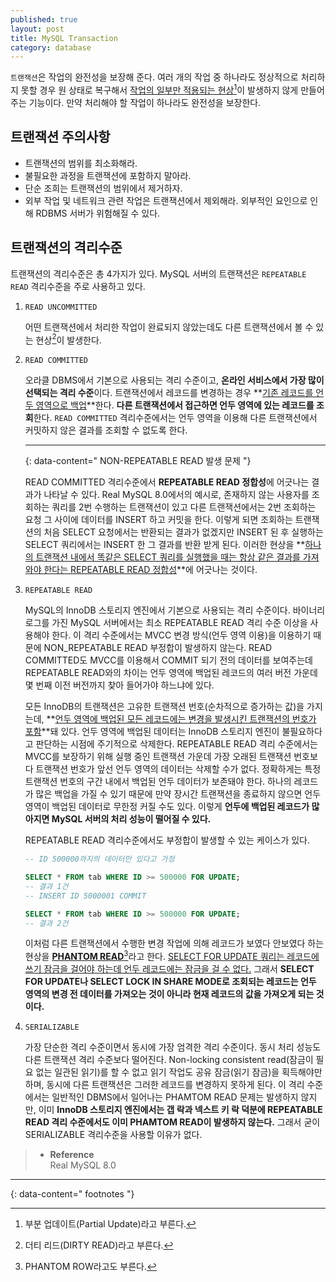 ```yaml
---
published: true
layout: post
title: MySQL Transaction
category: database
---
```


`트랜잭션`은 작업의 완전성을 보장해 준다. 여러 개의 작업 중 하나라도 정상적으로 처리하지 못할 경우 원 상태로 복구해서 <u>작업의 일부만 적용되는 현상</u>[^1]이 발생하지 않게 만들어주는 기능이다. 만약 처리해야 할 작업이 하나라도 완전성을 보장한다.   

## 트랜잭션 주의사항

- 트랜잭션의 범위를 최소화해라.
- 불필요한 과정을 트랜잭션에 포함하지 말아라.
- 단순 조희는 트랜잭션의 범위에서 제거하자.
- 외부 작업 및 네트워크 관련 작업은 트랜잭션에서 제외해라. 외부적인 요인으로 인해 RDBMS 서버가 위험해질 수 있다.

## 트랜잭션의 격리수준

트랜잭션의 격리수준은 총 4가지가 있다. MySQL 서버의 트랜잭션은 `REPEATABLE READ` 격리수준을 주로 사용하고 있다.

1. `READ UNCOMMITTED`
    
    어떤 트랜잭션에서 처리한 작업이 완료되지 않았는데도 다른 트랜잭션에서 볼 수 있는 현상[^2]이 발생한다.   
    
2. `READ COMMITTED`
    
    오라클 DBMS에서 기본으로 사용되는 격리 수준이고, **온라인 서비스에서 가장 많이 선택되는 격리 수준**이다. 트랜잭션에서 레코드를 변경하는 경우 **<u>기존 레코드를 언두 영역으로 백업</u>**한다. **다른 트랜잭션에서 접근하면 언두 영역에 있는 레코드를 조회**한다. `READ COMMITTED` 격리수준에서는 언두 영역을 이용해 다른 트랜잭션에서 커밋하지 않은 결과를 조회할 수 없도록 한다.   
    
    ---
    {: data-content=" NON-REPEATABLE READ 발생 문제 "}
    
    READ COMMITTED 격리수준에서 **REPEATABLE READ 정합성**에 어긋나는 결과가 나타날 수 있다. Real MySQL 8.0에서의 예시로, 존재하지 않는 사용자를 조회하는 쿼리를 2번 수행하는 트랜잭션이 있고 다른 트랜잭션에서는 2번 조회하는 요청 그 사이에 데이터를 INSERT 하고 커밋을 한다. 이렇게 되면 조회하는 트랜잭션의 처음 SELECT 요청에서는 반환되는 결과가 없겠지만 INSERT 된 후 실행하는 SELECT 쿼리에서는 INSERT 한 그 결과를 반환 받게 된다. 이러한 현상을 **<u>하나의 트랜잭션 내에서 똑같은 SELECT 쿼리를 실행했을 때는 항상 같은 결과를 가져와야 한다는 REPEATABLE READ 정합성</u>**에 어긋나는 것이다.   
    
3. `REPEATABLE READ`
    
    MySQL의 InnoDB 스토리지 엔진에서 기본으로 사용되는 격리 수준이다. 바이너리 로그를 가진 MySQL 서버에서는 최소 REPEATABLE READ 격리 수준 이상을 사용해야 한다. 이 격리 수준에서는 MVCC 변경 방식(언두 영역 이용)을 이용하기 때문에 NON_REPEATABLE READ 부정합이 발생하지 않는다. READ COMMITTED도 MVCC를 이용해서 COMMIT 되기 전의 데이터를 보여주는데 REPEATABLE READ와의 차이는 언두 영역에 백업된 레코드의 여러 버전 가운데 몇 번째 이전 버전까지 찾아 들어가야 하느냐에 있다.   
    
    모든 InnoDB의 트랜잭션은 고유한 트랜잭션 번호(순차적으로 증가하는 값)을 가지는데, **<u>언두 영역에 백업된 모든 레코드에는 변경을 발생시킨 트랜잭션의 번호가 포함</u>**돼 있다. 언두 영역에 백업된 데이터는 InnoDB 스토리지 엔진이 불필요하다고 판단하는 시점에 주기적으로 삭제한다. REPEATABLE READ 격리 수준에서는 MVCC를 보장하기 위해 실행 중인 트랜잭션 가운데 가장 오래된 트랜잭션 번호보다 트랜잭션 번호가 앞선 언두 영역의 데이터는 삭제할 수가 없다. 정확하게는 특정 트랜잭션 번호의 구간 내에서 백업된 언두 데이터가 보존돼야 한다. 하나의 레코드가 많은 백업을 가질 수 있기 때문에 만약 장시간 트랜잭션을 종료하지 않으면 언두 영역이 백업된 데이터로 무한정 커질 수도 있다. 이렇게 **언두에 백업된 레코드가 많아지면 MySQL 서버의 처리 성능이 떨어질 수 있다.**   
    
    REPEATABLE READ 격리수준에서도 부정합이 발생할 수 있는 케이스가 있다.   
    
    ```sql
    -- ID 500000까지의 데이터만 있다고 가정
    
    SELECT * FROM tab WHERE ID >= 500000 FOR UPDATE;
    -- 결과 1건
    -- INSERT ID 5000001 COMMIT
    
    SELECT * FROM tab WHERE ID >= 500000 FOR UPDATE;
    -- 결과 2건
    ```
    
    이처럼 다른 트랜잭션에서 수행한 변경 작업에 의해 레코드가 보였다 안보였다 하는 현상을 **<u>PHANTOM READ</u>**[^3]라고 한다. <u>SELECT FOR UPDATE 쿼리는 레코드에 쓰기 잠금을 걸어야 하는데 언두 레코드에는 잠금을 걸 수 없다.</u> 그래서 **SELECT FOR UPDATE나 SELECT LOCK IN SHARE MODE로 조회되는 레코드는 언두 영역의 변경 전 데이터를 가져오는 것이 아니라 현재 레코드의 값을 가져오게 되는 것이다.**   
    
4. `SERIALIZABLE`
    
    가장 단순한 격리 수준이면서 동시에 가장 엄격한 격리 수준이다. 동시 처리 성능도 다른 트랜잭션 격리 수준보다 떨어진다. Non-locking consistent read(잠금이 필요 없는 일관된 읽기)를 할 수 없고 읽기 작업도 공유 잠금(읽기 잠금)을 획득해야만 하며, 동시에 다른 트랜잭션은 그러한 레코드를 변경하지 못하게 된다. 이 격리 수준에서는 일반적인 DBMS에서 일어나는 PHAMTOM READ 문제는 발생하지 않지만, 이미 **InnoDB 스토리지 엔진에서는 갭 락과 넥스트 키 락 덕분에 REPEATABLE READ 격리 수준에서도 이미 PHAMTOM READ이 발생하지 않는다.** 그래서 굳이 SERIALIZABLE 격리수준을 사용할 이유가 없다.    

> - **Reference**   
> Real MySQL 8.0

---
{: data-content=" footnotes "}

[^1]: 부분 업데이트(Partial Update)라고 부른다.
[^2]: 더티 리드(DIRTY READ)라고 부른다.
[^3]: PHANTOM ROW라고도 부른다.
